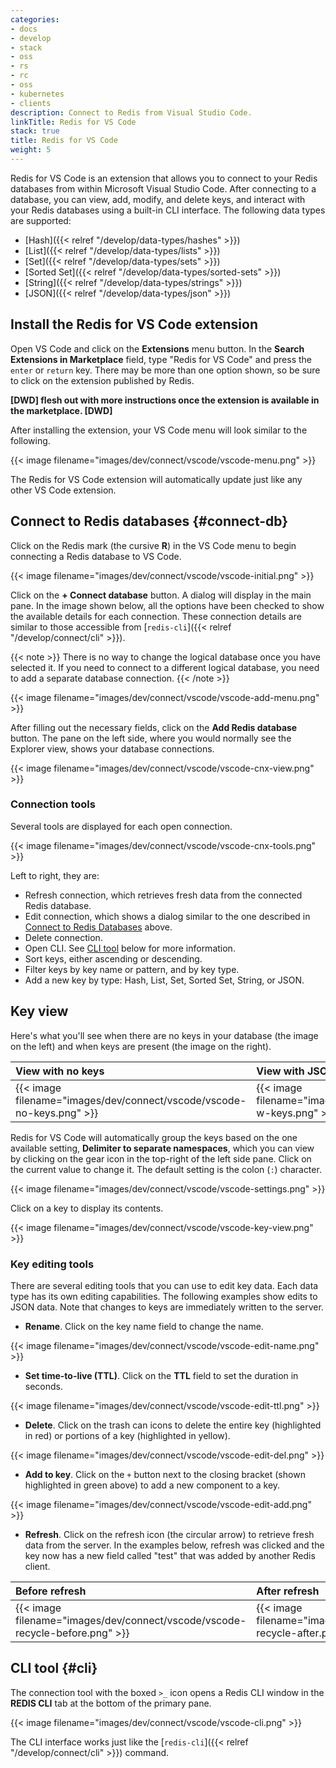 ```yaml
---
categories:
- docs
- develop
- stack
- oss
- rs
- rc
- oss
- kubernetes
- clients
description: Connect to Redis from Visual Studio Code.
linkTitle: Redis for VS Code
stack: true
title: Redis for VS Code
weight: 5
---
```


Redis for VS Code is an extension that allows you to connect to your Redis databases from within Microsoft Visual Studio Code.
After connecting to a database, you can view, add, modify, and delete keys, and interact with your Redis databases using a built-in CLI interface.
The following data types are supported:

- [Hash]({{< relref "/develop/data-types/hashes" >}})
- [List]({{< relref "/develop/data-types/lists" >}})
- [Set]({{< relref "/develop/data-types/sets" >}})
- [Sorted Set]({{< relref "/develop/data-types/sorted-sets" >}})
- [String]({{< relref "/develop/data-types/strings" >}})
- [JSON]({{< relref "/develop/data-types/json" >}})

## Install the Redis for VS Code extension

Open VS Code and click on the **Extensions** menu button. In the **Search Extensions in Marketplace** field, type "Redis for VS Code" and press the `enter` or `return` key. There may be more than one option shown, so be sure to click on the extension published by Redis.

**[DWD] flesh out with more instructions once the extension is available in the marketplace. [DWD]**

After installing the extension, your VS Code menu will look similar to the following.

{{< image filename="images/dev/connect/vscode/vscode-menu.png" >}}

The Redis for VS Code extension will automatically update just like any other VS Code extension.

## Connect to Redis databases {#connect-db}

Click on the Redis mark (the cursive **R**) in the VS Code menu to begin connecting a Redis database to VS Code.

{{< image filename="images/dev/connect/vscode/vscode-initial.png" >}}

Click on the **+ Connect database** button. A dialog will display in the main pane. In the image shown below, all the options have been checked to show the available details for each connection. These connection details are similar to those accessible from [`redis-cli`]({{< relref "/develop/connect/cli" >}}).

{{< note >}}
There is no way to change the logical database once you have selected it. If you need to connect to a different logical database, you need to add a separate database connection.
{{< /note >}}

{{< image filename="images/dev/connect/vscode/vscode-add-menu.png" >}}

After filling out the necessary fields, click on the **Add Redis database** button. The pane on the left side, where you would normally see the Explorer view, shows your database connections.

{{< image filename="images/dev/connect/vscode/vscode-cnx-view.png" >}}

### Connection tools

Several tools are displayed for each open connection.

{{< image filename="images/dev/connect/vscode/vscode-cnx-tools.png" >}}

Left to right, they are:

- Refresh connection, which retrieves fresh data from the connected Redis database.
- Edit connection, which shows a dialog similar to the one described in [Connect to Redis Databases](#connect-db) above.
- Delete connection.
- Open CLI. See [CLI tool](#cli) below for more information.
- Sort keys, either ascending or descending.
- Filter keys by key name or pattern, and by key type.
- Add a new key by type: Hash, List, Set, Sorted Set, String, or JSON.

## Key view

Here's what you'll see when there are no keys in your database (the image on the left) and when keys are present (the image on the right).

| View with no keys | View with JSON keys |
|:---               |:---                     |
| {{< image filename="images/dev/connect/vscode/vscode-no-keys.png" >}} | {{< image filename="images/dev/connect/vscode/vscode-w-keys.png" >}} |

Redis for VS Code will automatically group the keys based on the one available setting, **Delimiter to separate namespaces**, which you can view by clicking on the gear icon in the top-right of the left side pane. Click on the current value to change it. The default setting is the colon (`:`) character.

{{< image filename="images/dev/connect/vscode/vscode-settings.png" >}}

Click on a key to display its contents.

{{< image filename="images/dev/connect/vscode/vscode-key-view.png" >}}

### Key editing tools

There are several editing tools that you can use to edit key data. Each data type has its own editing capabilities. The following examples show edits to JSON data. Note that changes to keys are immediately written to the server.

- **Rename**. Click on the key name field to change the name.

{{< image filename="images/dev/connect/vscode/vscode-edit-name.png" >}}

- **Set time-to-live (TTL)**. Click on the **TTL** field to set the duration in seconds.

{{< image filename="images/dev/connect/vscode/vscode-edit-ttl.png" >}}

- **Delete**. Click on the trash can icons to delete the entire key (highlighted in red) or portions of a key (highlighted in yellow).

{{< image filename="images/dev/connect/vscode/vscode-edit-del.png" >}}

- **Add to key**. Click on the `+` button next to the closing bracket (shown highlighted in green above) to add a new component to a key. 

{{< image filename="images/dev/connect/vscode/vscode-edit-add.png" >}}

- **Refresh**. Click on the refresh icon (the circular arrow) to retrieve fresh data from the server. In the examples below, refresh was clicked and the key now has a new field called "test" that was added by another Redis client.

| Before refresh | After refresh |
|:---               |:---                     |
| {{< image filename="images/dev/connect/vscode/vscode-recycle-before.png" >}} | {{< image filename="images/dev/connect/vscode/vscode-recycle-after.png" >}} |

## CLI tool {#cli}

The connection tool with the boxed `>_` icon opens a Redis CLI window in the **REDIS CLI** tab at the bottom of the primary pane.

{{< image filename="images/dev/connect/vscode/vscode-cli.png" >}}

The CLI interface works just like the [`redis-cli`]({{< relref "/develop/connect/cli" >}}) command.
